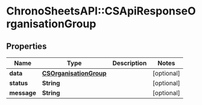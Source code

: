 # ChronoSheetsAPI::CSApiResponseOrganisationGroup

## Properties
Name | Type | Description | Notes
------------ | ------------- | ------------- | -------------
**data** | [**CSOrganisationGroup**](CSOrganisationGroup.md) |  | [optional] 
**status** | **String** |  | [optional] 
**message** | **String** |  | [optional] 


